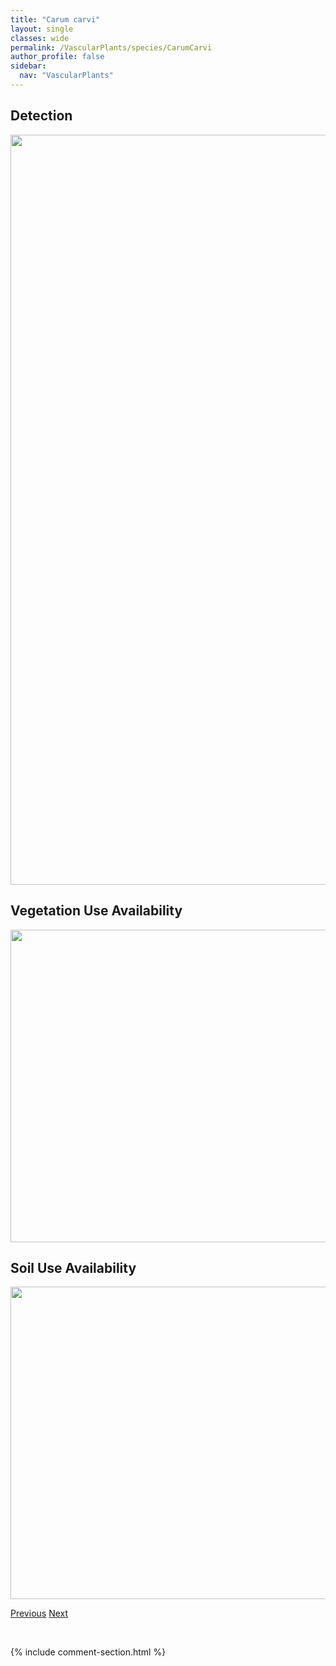 ```yaml
---
title: "Carum carvi"
layout: single
classes: wide
permalink: /VascularPlants/species/CarumCarvi
author_profile: false
sidebar:
  nav: "VascularPlants"
---
```


<h2>Detection</h2>

<a href="https://drive.google.com/uc?export=view&id=1iXaWAy5Uum-uNS6031kq_QpVsZ91pQyB">
<img src="https://drive.google.com/uc?export=view&id=1iXaWAy5Uum-uNS6031kq_QpVsZ91pQyB" height = "1200" width = "800">
</a>


<h2>Vegetation Use Availability</h2>

<a href="https://drive.google.com/uc?export=view&id=1RWIqML_7I4PydCeqG1HyzDH2Pk98i3Tp">
<img src="https://drive.google.com/uc?export=view&id=1RWIqML_7I4PydCeqG1HyzDH2Pk98i3Tp" height = "500" width = "1000">
</a>


<h2>Soil Use Availability</h2>

<a href="https://drive.google.com/uc?export=view&id=11sDNYSvfNUDE5_rGhrp2kE-T-xXa-7T3">
<img src="https://drive.google.com/uc?export=view&id=11sDNYSvfNUDE5_rGhrp2kE-T-xXa-7T3" height = "500" width = "1000">
</a>


<a href="/DevelopmentWebsite/VascularPlants/species/CarexXerantica" class="pagination--pager" title="Carex xerantica">Previous</a> <a href="/DevelopmentWebsite/VascularPlants/species/CassiopeMertensiana" class="pagination--pager" title="Cassiope mertensiana">Next</a>

<p>&nbsp;</p>

{% include comment-section.html %}
